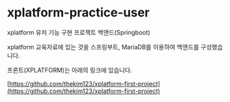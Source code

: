 # xplatform-practice-user
xplatform 유저 기능 구현 프로젝트 백앤드(Springboot)

xplatform 교육자료에 있는 것을 스프링부트, MariaDB를 이용하여 백앤드를 구성했습니다.

프론트(XPLATFORM)는 아래의 링크에 있습니다.

[https://github.com/thekim123/xplatform-first-project](https://github.com/thekim123/xplatform-first-project)
